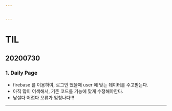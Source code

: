 ```yaml
---


---
```


<h1 id="til">TIL</h1>
<h2 id="section">20200730</h2>
<h3 id="daily-page">1. Daily Page</h3>
<ul>
<li>firebase 를 이용하여, 로그인 했을때 user 에 맞는 데이터를 주고받는다.</li>
<li>아직 많이 어색해서, 기존 코드를 기능에 맞게 수정해야한다.</li>
<li>낯설다 어렵다 오류가 엄청나다!!!</li>
</ul>
<hr>

